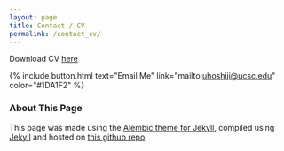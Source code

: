 ```yaml
---
layout: page
title: Contact / CV
permalink: /contact_cv/
---
```



Download CV [here](http://{{site.url}}/assets/Umihiko_Hoshijima_cv.pdf)

{% include button.html text="Email Me" link="mailto:uhoshiji@ucsc.edu" color="#1DA1F2" %}



### About This Page

This page was made using the [Alembic theme for Jekyll](https://alembic.darn.es/), compiled using [Jekyll](https://jekyllrb.com/) and hosted on [this github repo](https://github.com/umihoshijima/umihoshijima.github.io).
